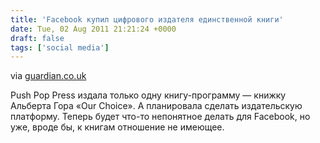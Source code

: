 ```yaml
---
title: 'Facebook купил цифрового издателя единственной книги'
date: Tue, 02 Aug 2011 21:21:24 +0000
draft: false
tags: ['social media']
---
```


via [guardian.co.uk](http://www.guardian.co.uk/technology/appsblog/2011/aug/02/facebook-buys-push-pop-press)

Push Pop Press издала только одну книгу-программу — книжку Альберта Гора «Our Choice». А планировала сделать издательскую платформу. Теперь будет что-то непонятное делать для Facebook, но уже, вроде бы, к книгам отношение не имеющее.